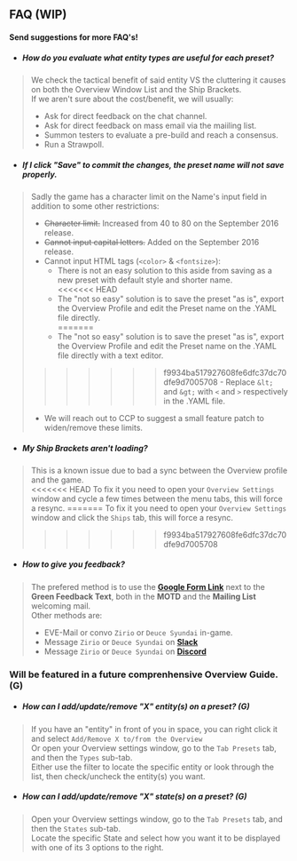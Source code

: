 ## FAQ (WIP)
#### Send suggestions for more FAQ's!

- ##### How do you evaluate what entity types are useful for each preset?
> We check the tactical benefit of said entity VS the cluttering it causes on both the Overview Window List and the Ship Brackets.  
> If we aren't sure about the cost/benefit, we will usually:
> - Ask for direct feedback on the chat channel.
> - Ask for direct feedback on mass email via the maiiling list.
> - Summon testers to evaluate a pre-build and reach a consensus.
> - Run a Strawpoll.

- ##### If I click "Save" to commit the changes, the preset name will not save properly.
> Sadly the game has a character limit on the Name's input field in addition to some other restrictions:
> - ~~Character limit.~~ Increased from 40 to 80 on the September 2016 release.
> - ~~Cannot input capital letters.~~ Added on the September 2016 release.
> - Cannot input HTML tags (`<color>` & `<fontsize>`):
>   - There is not an easy solution to this aside from saving as a new preset with default style and shorter name.  
<<<<<<< HEAD
>   - The "not so easy" solution is to save the preset "as is", export the Overview Profile and edit the Preset name on the .YAML file directly.  
=======
>   - The "not so easy" solution is to save the preset "as is", export the Overview Profile and edit the Preset name on the .YAML file directly with a text editor.  
>>>>>>> f9934ba517927608fe6dfc37dc70dfe9d7005708
        - Replace `&lt;` and `&gt;` with `<` and `>` respectively in the .YAML file.  
> - We will reach out to CCP to suggest a small feature patch to widen/remove these limits.

- ##### My Ship Brackets aren't loading?
> This is a known issue due to bad a sync between the Overview profile and the game.  
<<<<<<< HEAD
> To fix it you need to open your `Overview Settings` window and cycle a few times between the menu tabs, this will force a resync.
=======
> To fix it you need to open your `Overview Settings` window and click the `Ships` tab, this will force a resync.
>>>>>>> f9934ba517927608fe6dfc37dc70dfe9d7005708

- ##### How to give you feedback?
> The prefered method is to use the **[Google Form Link](http://goo.gl/forms/h4rTeZCHNorqEsyx2)** next to the **Green Feedback Text**, both in the **MOTD** and the **Mailing List** welcoming mail.  
> Other methods are:
> - EVE-Mail or convo `Zirio` or `Deuce Syundai` in-game.
> - Message `Zirio` or `Deuce Syundai` on **[Slack](https://tweetfleet.slack.com/messages/zs-overview-dev/)**
> - Message `Zirio` or `Deuce Syundai` on **[Discord](http://discord.gg/NSfFKcx)**

### Will be featured in a future comprenhensive Overview Guide. (G)

- ##### How can I add/update/remove "X" entity(s) on a preset? (G)
> If you have an "entity" in front of you in space, you can right click it and select `Add/Remove X to/from the Overview`  
> Or open your Overview settings window, go to the `Tab Presets` tab, and then the `Types` sub-tab.  
> Either use the filter to locate the specific entity or look through the list, then check/uncheck the entity(s) you want.

- ##### How can I add/update/remove "X" state(s) on a preset? (G)
> Open your Overview settings window, go to the `Tab Presets` tab, and then the `States` sub-tab.  
> Locate the specific State and select how you want it to be displayed with one of its 3 options to the right.